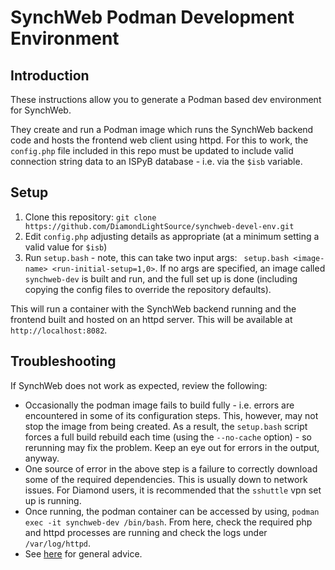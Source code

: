 # SynchWeb Podman Development Environment

## Introduction
These instructions allow you to generate a Podman based dev environment for SynchWeb.

They create and run a Podman image which runs the SynchWeb backend code
and hosts the frontend web client using httpd. For this to work, the
`config.php` file included in this repo must be updated to include
valid connection string data to an ISPyB database - i.e. via the `$isb` variable. 


## Setup
1. Clone this repository: `git clone https://github.com/DiamondLightSource/synchweb-devel-env.git`
1. Edit `config.php` adjusting details as appropriate (at a minimum setting a valid value for `$isb`)
1. Run `setup.bash` - note, this can take two input args:
``` setup.bash <image-name> <run-initial-setup=1,0>```.
If no args are specified, an image called `synchweb-dev` is built and run, 
and the full set up is done (including copying the config files to
override the repository defaults).

This will run a container with the SynchWeb backend running and the frontend built and hosted on an httpd server.  This will be available at `http://localhost:8082`.

## Troubleshooting

If SynchWeb does not work as expected, review the following:

* Occasionally the podman image fails to build fully - i.e. errors are 
encountered in some of its configuration steps.  This, however, may not 
stop the image from being created.  As a result, the `setup.bash` script
forces a full build rebuild each time (using the `--no-cache` option) - so
rerunning may fix the problem.  Keep an eye out for errors in the output, 
anyway.
* One source of error in the above step is a failure to correctly download
some of the required dependencies.  This is usually down to network issues.
For Diamond users, it is recommended that the `sshuttle` vpn set up 
is running.
* Once running, the podman container can be accessed by using, 
`podman exec -it synchweb-dev /bin/bash`.  From here, check the required
php and httpd processes are running and check the logs under
`/var/log/httpd`.
*  See [here](../README.md) for general advice.
